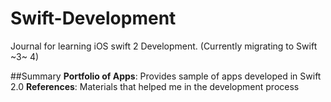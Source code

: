 # Swift-Development
Journal for learning iOS swift 2 Development. (Currently migrating to Swift ~3~ 4)

##Summary
**Portfolio of Apps**: Provides sample of apps developed in Swift 2.0
**References**: Materials that helped me in the development process
